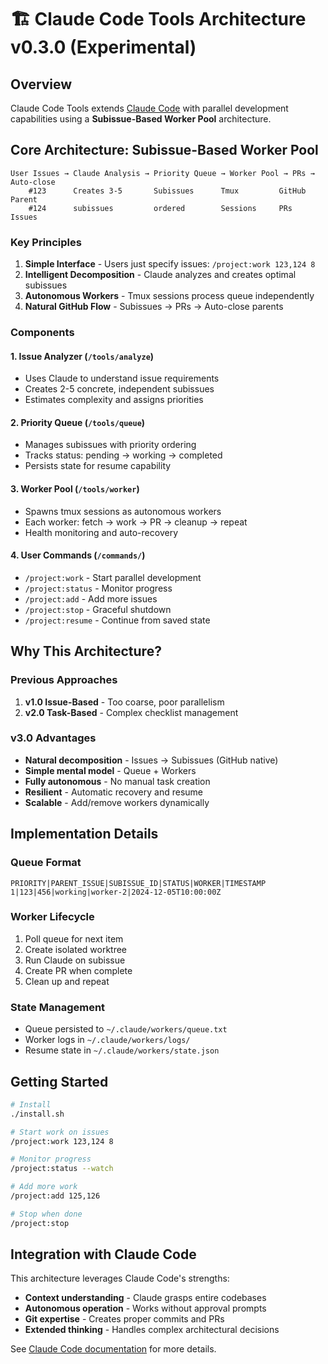 # 🏗️ Claude Code Tools Architecture v0.3.0 (Experimental)

## Overview

Claude Code Tools extends [Claude Code](https://claude.ai/code) with parallel development capabilities using a **Subissue-Based Worker Pool** architecture.

## Core Architecture: Subissue-Based Worker Pool

```
User Issues → Claude Analysis → Priority Queue → Worker Pool → PRs → Auto-close
    #123      Creates 3-5       Subissues      Tmux         GitHub   Parent
    #124      subissues         ordered        Sessions     PRs      Issues
```

### Key Principles

1. **Simple Interface** - Users just specify issues: `/project:work 123,124 8`
2. **Intelligent Decomposition** - Claude analyzes and creates optimal subissues
3. **Autonomous Workers** - Tmux sessions process queue independently
4. **Natural GitHub Flow** - Subissues → PRs → Auto-close parents

### Components

#### 1. Issue Analyzer (`/tools/analyze`)
- Uses Claude to understand issue requirements
- Creates 2-5 concrete, independent subissues
- Estimates complexity and assigns priorities

#### 2. Priority Queue (`/tools/queue`)
- Manages subissues with priority ordering
- Tracks status: pending → working → completed
- Persists state for resume capability

#### 3. Worker Pool (`/tools/worker`)
- Spawns tmux sessions as autonomous workers
- Each worker: fetch → work → PR → cleanup → repeat
- Health monitoring and auto-recovery

#### 4. User Commands (`/commands/`)
- `/project:work` - Start parallel development
- `/project:status` - Monitor progress
- `/project:add` - Add more issues
- `/project:stop` - Graceful shutdown
- `/project:resume` - Continue from saved state

## Why This Architecture?

### Previous Approaches
1. **v1.0 Issue-Based** - Too coarse, poor parallelism
2. **v2.0 Task-Based** - Complex checklist management

### v3.0 Advantages
- **Natural decomposition** - Issues → Subissues (GitHub native)
- **Simple mental model** - Queue + Workers
- **Fully autonomous** - No manual task creation
- **Resilient** - Automatic recovery and resume
- **Scalable** - Add/remove workers dynamically

## Implementation Details

### Queue Format
```
PRIORITY|PARENT_ISSUE|SUBISSUE_ID|STATUS|WORKER|TIMESTAMP
1|123|456|working|worker-2|2024-12-05T10:00:00Z
```

### Worker Lifecycle
1. Poll queue for next item
2. Create isolated worktree
3. Run Claude on subissue
4. Create PR when complete
5. Clean up and repeat

### State Management
- Queue persisted to `~/.claude/workers/queue.txt`
- Worker logs in `~/.claude/workers/logs/`
- Resume state in `~/.claude/workers/state.json`

## Getting Started

```bash
# Install
./install.sh

# Start work on issues
/project:work 123,124 8

# Monitor progress
/project:status --watch

# Add more work
/project:add 125,126

# Stop when done
/project:stop
```

## Integration with Claude Code

This architecture leverages Claude Code's strengths:
- **Context understanding** - Claude grasps entire codebases
- **Autonomous operation** - Works without approval prompts
- **Git expertise** - Creates proper commits and PRs
- **Extended thinking** - Handles complex architectural decisions

See [Claude Code documentation](https://docs.anthropic.com/en/docs/claude-code) for more details.